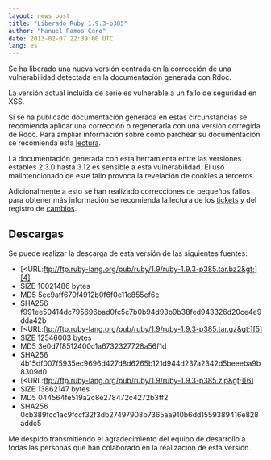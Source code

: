 ```yaml
---
layout: news_post
title: "Liberado Ruby 1.9.3-p385"
author: "Manuel Ramos Caro"
date: 2013-02-07 22:39:00 UTC
lang: es
---
```


Se ha liberado una nueva versión centrada en la corrección de una
vulnerabilidad detectada en la documentación generada con Rdoc.

La versión actual incluida de serie es vulnerable a un fallo de
seguridad en XSS.

Si se ha publicado documentación generada en estas circunstancias se
recomienda aplicar una corrección o regenerarla con una versión
corregida de Rdoc. Para ampliar información sobre como parchear su
documentación se recomienda esta [lectura][1].

La documentación generada con esta herramienta entre las versiones
estables 2.3.0 hasta 3.12 es sensible a esta vulnerabilidad. El uso
malintencionado de este fallo provoca la revelación de cookies a
terceros.

Adicionalmente a esto se han realizado correcciones de pequeños fallos
para obtener más información se recomienda la lectura de los
[tickets][2] y del registro de [cambios][3].

## Descargas

Se puede realizar la descarga de esta versión de las siguientes fuentes:

* [&lt;URL:ftp://ftp.ruby-lang.org/pub/ruby/1.9/ruby-1.9.3-p385.tar.bz2&gt;][4]
* SIZE 10021486 bytes
* MD5 5ec9aff670f4912b0f6f0e11e855ef6c
* SHA256
  f991ee50414dc795696bad0fc5c7b0b94d93b9b38fed943326d20ce4e9dda42b
* [&lt;URL:ftp://ftp.ruby-lang.org/pub/ruby/1.9/ruby-1.9.3-p385.tar.gz&gt;][5]
* SIZE 12546003 bytes
* MD5 3e0d7f8512400c1a6732327728a56f1d
* SHA256
  4b15df007f5935ec9696d427d8d6265b121d944d237a2342d5beeeba9b8309d0
* [&lt;URL:ftp://ftp.ruby-lang.org/pub/ruby/1.9/ruby-1.9.3-p385.zip&gt;][6]
* SIZE 13862147 bytes
* MD5 044564fe519a2c8e278472c4272b3ff2
* SHA256
  0cb389fcc1ac9fccf32f3db27497908b7365aa910b6dd1559389416e828addc5

Me despido transmitiendo el agradecimiento del equipo de desarrollo a
todas las personas que han colaborado en la realización de esta versión.



[1]: http://www.ruby-lang.org/en/news/2013/02/06/rdoc-xss-cve-2013-0256/ 
[2]: https://bugs.ruby-lang.org/projects/ruby-193/issues?set_filter=1&amp;status_id=5 
[3]: http://svn.ruby-lang.org/repos/ruby/tags/v1_9_3_385/ChangeLog 
[4]: ftp://ftp.ruby-lang.org/pub/ruby/1.9/ruby-1.9.3-p385.tar.bz2 
[5]: ftp://ftp.ruby-lang.org/pub/ruby/1.9/ruby-1.9.3-p385.tar.gz 
[6]: ftp://ftp.ruby-lang.org/pub/ruby/1.9/ruby-1.9.3-p385.zip 
